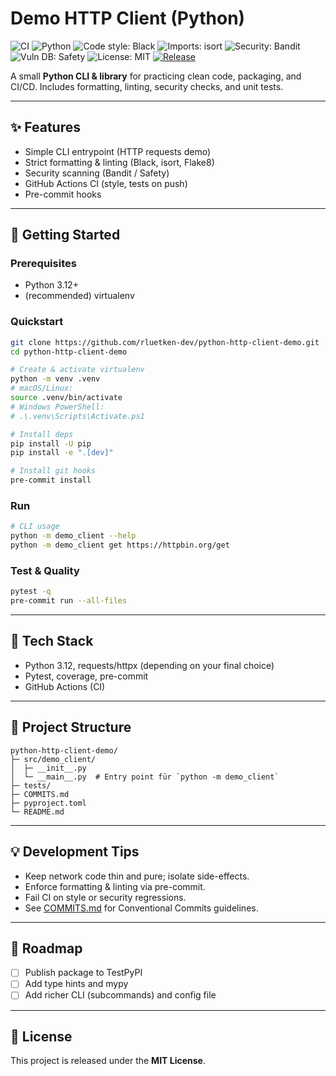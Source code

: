 # Demo HTTP Client (Python)

![CI](https://img.shields.io/github/actions/workflow/status/rluetken-dev/python-http-client-demo/ci.yml?branch=main&event=push)
![Python](https://img.shields.io/badge/Python-3.12%2B-blue)
![Code style: Black](https://img.shields.io/badge/code%20style-black-000000.svg)
![Imports: isort](https://img.shields.io/badge/imports-isort-ef8336.svg)
![Security: Bandit](https://img.shields.io/badge/security-bandit-yellow.svg)
![Vuln DB: Safety](https://img.shields.io/badge/vulnerabilities-safety-red.svg)
![License: MIT](https://img.shields.io/badge/License-MIT-green.svg)
[![Release](https://img.shields.io/github/v/release/rluetken-dev/python-http-client-demo?sort=semver&display_name=tag)](https://github.com/rluetken-dev/python-http-client-demo/releases)

A small **Python CLI & library** for practicing clean code, packaging, and CI/CD.
Includes formatting, linting, security checks, and unit tests.

---

## ✨ Features
- Simple CLI entrypoint (HTTP requests demo)
- Strict formatting & linting (Black, isort, Flake8)
- Security scanning (Bandit / Safety)
- GitHub Actions CI (style, tests on push)
- Pre-commit hooks

---

## 🚀 Getting Started

### Prerequisites
- Python 3.12+
- (recommended) virtualenv

### Quickstart
```bash
git clone https://github.com/rluetken-dev/python-http-client-demo.git
cd python-http-client-demo

# Create & activate virtualenv
python -m venv .venv
# macOS/Linux:
source .venv/bin/activate
# Windows PowerShell:
# .\.venv\Scripts\Activate.ps1

# Install deps
pip install -U pip
pip install -e ".[dev]"

# Install git hooks
pre-commit install
```

### Run
```bash
# CLI usage
python -m demo_client --help
python -m demo_client get https://httpbin.org/get
```

### Test & Quality
```bash
pytest -q
pre-commit run --all-files
```

---

## 🧱 Tech Stack
- Python 3.12, requests/httpx (depending on your final choice)
- Pytest, coverage, pre-commit
- GitHub Actions (CI)

---

## 📂 Project Structure
```
python-http-client-demo/
├─ src/demo_client/
│  ├─ __init__.py
│  └─ __main__.py  # Entry point für `python -m demo_client`
├─ tests/
├─ COMMITS.md
├─ pyproject.toml
└─ README.md
```

---

## 💡 Development Tips
- Keep network code thin and pure; isolate side-effects.
- Enforce formatting & linting via pre-commit.
- Fail CI on style or security regressions.
- See [COMMITS.md](./COMMITS.md) for Conventional Commits guidelines.

---

## 🧭 Roadmap
- [ ] Publish package to TestPyPI
- [ ] Add type hints and mypy
- [ ] Add richer CLI (subcommands) and config file

---

## 📜 License
This project is released under the **MIT License**.
